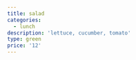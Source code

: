 ```yaml
---
title: salad
categories:
  - lunch
description: 'lettuce, cucumber, tomato'
type: green
price: '12'
---
```



